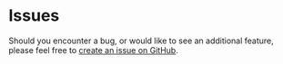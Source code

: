 # Issues

Should you encounter a bug, or would like to see an additional feature, please feel free to [create an issue on GitHub](https://github.com/flyingpie/windows-terminal-quake/issues/new).
